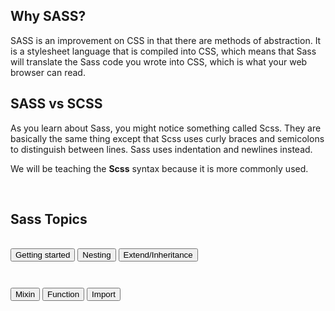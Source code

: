 <div class="slideInLeft">
<h2>Why SASS?</h2>
SASS is an improvement on CSS in that there are methods of abstraction. It is a stylesheet language that is compiled into CSS, which means that Sass will translate the Sass code you wrote into CSS, which is what your web browser can read.
</div>

<div class="slideInRight">
<h2>SASS vs SCSS</h2>
As you learn about Sass, you might notice something called Scss. They are basically the same thing except that Scss uses curly braces and semicolons to distinguish between lines. Sass uses indentation and newlines instead.

We will be teaching the **Scss** syntax because it is more commonly used.
</div>

<br>

<div class="slideInLeft">
    <h2>Sass Topics</h2>
    <br>
    <div class="flex">
        <button class="gettingStartedButton" onclick="gettingStarted()">Getting started</button>
        <button class="nestingButton" onclick="nesting()">Nesting</button>
        <button class="extendButton" onclick="extend()">Extend/Inheritance</button>
    </div>
    <div class="flex" style="margin-top: 3em;">
        <button class="mixinButton" onclick="mixin()">Mixin</button>
        <button class="functionButton" onclick="functionButton()">Function</button>
        <button class="importButton" onclick="importButton()">Import</button>
    </div>

</div>










<script>
    function gettingStarted() {
        window.location.href = "{{ site.baseurl }}/gettingstarted";
    }

    function nesting() {
        window.location.href = "{{ site.baseurl }}/nesting";
    }
    
    function extend() {
        window.location.href = "{{ site.baseurl }}/extend";
    }

    function mixin() {
        window.location.href = "{{ site.baseurl }}/mixin";
    }

    function functionButton() {
        window.location.href = "{{ site.baseurl }}/function";
    }
    
    function importButton() {
        window.location.href = "{{ site.baseurl }}/import";
    }


</script>

